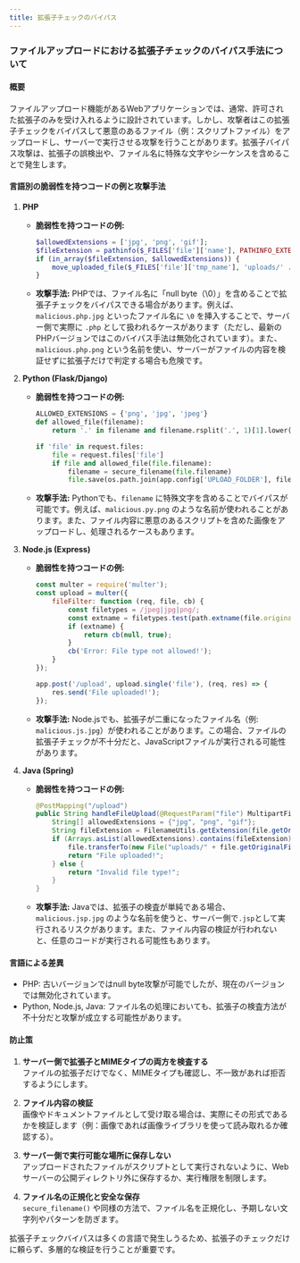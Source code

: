 ```yaml
---
title: 拡張子チェックのバイパス
---
```


### ファイルアップロードにおける拡張子チェックのバイパス手法について

#### 概要
ファイルアップロード機能があるWebアプリケーションでは、通常、許可された拡張子のみを受け入れるように設計されています。しかし、攻撃者はこの拡張子チェックをバイパスして悪意のあるファイル（例：スクリプトファイル）をアップロードし、サーバーで実行させる攻撃を行うことがあります。拡張子バイパス攻撃は、拡張子の誤検出や、ファイル名に特殊な文字やシーケンスを含めることで発生します。

#### 言語別の脆弱性を持つコードの例と攻撃手法

1. **PHP**
   - **脆弱性を持つコードの例:**
     ```php
     $allowedExtensions = ['jpg', 'png', 'gif'];
     $fileExtension = pathinfo($_FILES['file']['name'], PATHINFO_EXTENSION);
     if (in_array($fileExtension, $allowedExtensions)) {
         move_uploaded_file($_FILES['file']['tmp_name'], 'uploads/' . $_FILES['file']['name']);
     }
     ```
   - **攻撃手法:**
     PHPでは、ファイル名に「null byte（\0）」を含めることで拡張子チェックをバイパスできる場合があります。例えば、`malicious.php.jpg` といったファイル名に `\0` を挿入することで、サーバー側で実際に `.php` として扱われるケースがあります（ただし、最新のPHPバージョンではこのバイパス手法は無効化されています）。また、`malicious.php.png` という名前を使い、サーバーがファイルの内容を検証せずに拡張子だけで判定する場合も危険です。

2. **Python (Flask/Django)**
   - **脆弱性を持つコードの例:**
     ```python
     ALLOWED_EXTENSIONS = {'png', 'jpg', 'jpeg'}
     def allowed_file(filename):
         return '.' in filename and filename.rsplit('.', 1)[1].lower() in ALLOWED_EXTENSIONS

     if 'file' in request.files:
         file = request.files['file']
         if file and allowed_file(file.filename):
             filename = secure_filename(file.filename)
             file.save(os.path.join(app.config['UPLOAD_FOLDER'], filename))
     ```
   - **攻撃手法:**
     Pythonでも、`filename` に特殊文字を含めることでバイパスが可能です。例えば、`malicious.py.png` のような名前が使われることがあります。また、ファイル内容に悪意のあるスクリプトを含めた画像をアップロードし、処理されるケースもあります。

3. **Node.js (Express)**
   - **脆弱性を持つコードの例:**
     ```javascript
     const multer = require('multer');
     const upload = multer({
         fileFilter: function (req, file, cb) {
             const filetypes = /jpeg|jpg|png/;
             const extname = filetypes.test(path.extname(file.originalname).toLowerCase());
             if (extname) {
                 return cb(null, true);
             }
             cb('Error: File type not allowed!');
         }
     });

     app.post('/upload', upload.single('file'), (req, res) => {
         res.send('File uploaded!');
     });
     ```
   - **攻撃手法:**
     Node.jsでも、拡張子が二重になったファイル名（例: `malicious.js.jpg`）が使われることがあります。この場合、ファイルの拡張子チェックが不十分だと、JavaScriptファイルが実行される可能性があります。

4. **Java (Spring)**
   - **脆弱性を持つコードの例:**
     ```java
     @PostMapping("/upload")
     public String handleFileUpload(@RequestParam("file") MultipartFile file) {
         String[] allowedExtensions = {"jpg", "png", "gif"};
         String fileExtension = FilenameUtils.getExtension(file.getOriginalFilename());
         if (Arrays.asList(allowedExtensions).contains(fileExtension)) {
             file.transferTo(new File("uploads/" + file.getOriginalFilename()));
             return "File uploaded!";
         } else {
             return "Invalid file type!";
         }
     }
     ```
   - **攻撃手法:**
     Javaでは、拡張子の検査が単純である場合、`malicious.jsp.jpg` のような名前を使うと、サーバー側で`.jsp`として実行されるリスクがあります。また、ファイル内容の検証が行われないと、任意のコードが実行される可能性もあります。

#### 言語による差異
- PHP: 古いバージョンではnull byte攻撃が可能でしたが、現在のバージョンでは無効化されています。
- Python, Node.js, Java: ファイル名の処理においても、拡張子の検査方法が不十分だと攻撃が成立する可能性があります。

#### 防止策
1. **サーバー側で拡張子とMIMEタイプの両方を検査する**  
   ファイルの拡張子だけでなく、MIMEタイプも確認し、不一致があれば拒否するようにします。

2. **ファイル内容の検証**  
   画像やドキュメントファイルとして受け取る場合は、実際にその形式であるかを検証します（例：画像であれば画像ライブラリを使って読み取れるか確認する）。

3. **サーバー側で実行可能な場所に保存しない**  
   アップロードされたファイルがスクリプトとして実行されないように、Webサーバーの公開ディレクトリ外に保存するか、実行権限を制限します。

4. **ファイル名の正規化と安全な保存**  
   `secure_filename()` や同様の方法で、ファイル名を正規化し、予期しない文字列やパターンを防ぎます。

拡張子チェックバイパスは多くの言語で発生しうるため、拡張子のチェックだけに頼らず、多層的な検証を行うことが重要です。